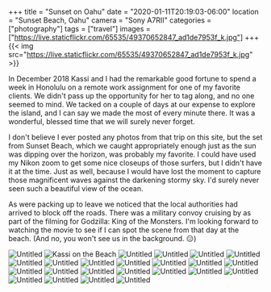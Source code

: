 +++
title = "Sunset on Oahu"
date = "2020-01-11T20:19:03-06:00"
location = "Sunset Beach, Oahu"
camera = "Sony A7RII"
categories = ["photography"]
tags = ["travel"]
images = ["https://live.staticflickr.com/65535/49370652847_ad1de7953f_k.jpg"]
+++
{{< img src="https://live.staticflickr.com/65535/49370652847_ad1de7953f_k.jpg" >}}
<!--more-->
In December 2018 Kassi and I had the remarkable good fortune to spend a week in Honolulu on a remote work assignment for one of my favorite clients. We didn't pass up the opportunity for her to tag along, and no one seemed to mind. We tacked on a couple of days at our expense to explore the island, and I can say we made the most of every minute there. It was a wonderful, blessed time that we will surely never forget. 

I don't believe I ever posted any photos from that trip on this site, but the set from Sunset Beach, which we caught appropriately enough just as the sun was dipping over the horizon, was probably my favorite. I could have used my Nikon zoom to get some nice closeups of those surfers, but I didn't have it at the time. Just as well, because I would have lost the moment to capture those magnificent waves against the darkening stormy sky. I'd surely never seen such a beautiful view of the ocean. 

As were packing up to leave we noticed that the local authorities had arrived to block off the roads. There was a military convoy cruising by as part of the filming for Godzilla: King of the Monsters. I'm looking forward to watching the movie to see if I can spot the scene from that day at the beach. (And no, you won't see us in the background. 😑)

<div id="gallery">
		<img alt="Untitled" src="https://live.staticflickr.com/65535/49370647402_04fcd33958.jpg"
			data-image="https://live.staticflickr.com/65535/49370647402_2c593167cb_k.jpg">
		<img alt="Kassi on the Beach" src="https://live.staticflickr.com/65535/49370644972_040123543e.jpg"
			data-image="https://live.staticflickr.com/65535/49370644972_54c923d6f2_k.jpg">
		<img alt="Untitled" src="https://live.staticflickr.com/65535/49370653512_bd7551c386.jpg"
			data-image="https://live.staticflickr.com/65535/49370653512_08429d813b_k.jpg">
		<img alt="Untitled" src="https://live.staticflickr.com/65535/49369983703_e0320bc05e.jpg"
			data-image="https://live.staticflickr.com/65535/49369983703_e82de6706d_k.jpg">
		<img alt="Untitled" src="https://live.staticflickr.com/65535/49369979083_f7e1f7fef1.jpg"
			data-image="https://live.staticflickr.com/65535/49369979083_b864dddb02_k.jpg">
		<img alt="Untitled" src="https://live.staticflickr.com/65535/49369983768_5c370492e2.jpg"
			data-image="https://live.staticflickr.com/65535/49369983768_22f876be5c_k.jpg">
		<img alt="Untitled" src="https://live.staticflickr.com/65535/49370646537_e0d39f87b6.jpg"
			data-image="https://live.staticflickr.com/65535/49370646537_6760ed7e6e_k.jpg">
		<img alt="Untitled" src="https://live.staticflickr.com/65535/49370652847_8d880d6e49.jpg"
			data-image="https://live.staticflickr.com/65535/49370652847_ad1de7953f_k.jpg">
		<img alt="Untitled" src="https://live.staticflickr.com/65535/49370440416_522862d952.jpg"
			data-image="https://live.staticflickr.com/65535/49370440416_b9e7d7d8aa_k.jpg">
		<img alt="Untitled" src="https://live.staticflickr.com/65535/49370655627_14bd69a60c.jpg"
			data-image="https://live.staticflickr.com/65535/49370655627_1e4134c165_k.jpg">
		<img alt="Untitled" src="https://live.staticflickr.com/65535/49370439311_d23eda94f6.jpg"
			data-image="https://live.staticflickr.com/65535/49370439311_f13bf4c819_k.jpg">
		<img alt="Untitled" src="https://live.staticflickr.com/65535/49370449451_9f7ce1e72d.jpg"
			data-image="https://live.staticflickr.com/65535/49370449451_e911e4e8d6_k.jpg">
		<img alt="Untitled" src="https://live.staticflickr.com/65535/49370657042_cbd7221dc8.jpg"
			data-image="https://live.staticflickr.com/65535/49370657042_aef16c5264_k.jpg">
		<img alt="Untitled" src="https://live.staticflickr.com/65535/49369980893_c9d1f0d480.jpg"
			data-image="https://live.staticflickr.com/65535/49369980893_c5b143333c_k.jpg">
		<img alt="Untitled" src="https://live.staticflickr.com/65535/49370648632_bc7f9ecc9d.jpg"
			data-image="https://live.staticflickr.com/65535/49370648632_39d34daaf9_k.jpg">
		<img alt="Untitled" src="https://live.staticflickr.com/65535/49369988913_4ac68a1a8c.jpg"
			data-image="https://live.staticflickr.com/65535/49369988913_ebc3478e2b_k.jpg">
		<img alt="Untitled" src="https://live.staticflickr.com/65535/49369990278_bedaa81e70.jpg"
			data-image="https://live.staticflickr.com/65535/49369990278_b085a41150_k.jpg">
		<img alt="Untitled" src="https://live.staticflickr.com/65535/49370654417_6ab8b4ac35.jpg"
			data-image="https://live.staticflickr.com/65535/49370654417_bf0b7b9aa8_k.jpg">
		<img alt="Untitled" src="https://live.staticflickr.com/65535/49370658617_04b05cd1e3.jpg"
			data-image="https://live.staticflickr.com/65535/49370658617_4c1a0643c6_k.jpg">
		<img alt="Untitled" src="https://live.staticflickr.com/65535/49369976673_d9ce2dc150.jpg"
			data-image="https://live.staticflickr.com/65535/49369976673_31e5e0f47b_k.jpg">
		<img alt="Untitled" src="https://live.staticflickr.com/65535/49370444586_5160598dc7.jpg"
			data-image="https://live.staticflickr.com/65535/49370444586_8e3f598e24_k.jpg">
		<img alt="Untitled" src="https://live.staticflickr.com/65535/49370651467_c8353034f6.jpg"
			data-image="https://live.staticflickr.com/65535/49370651467_a2ee2d084b_k.jpg">
		<img alt="Untitled" src="https://live.staticflickr.com/65535/49369990578_ff891085cd.jpg"
			data-image="https://live.staticflickr.com/65535/49369990578_483347246a_k.jpg">
		<img alt="Untitled" src="https://live.staticflickr.com/65535/49369991583_c042cf7fa0.jpg"
			data-image="https://live.staticflickr.com/65535/49369991583_01acecfd74_k.jpg">
</div>
